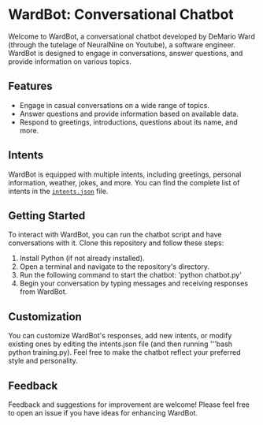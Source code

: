 # WardBot: Conversational Chatbot

Welcome to WardBot, a conversational chatbot developed by DeMario Ward (through the tutelage of NeuralNine on Youtube), a software engineer. WardBot is designed to engage in conversations, answer questions, and provide information on various topics.

## Features

- Engage in casual conversations on a wide range of topics.
- Answer questions and provide information based on available data.
- Respond to greetings, introductions, questions about its name, and more.

## Intents

WardBot is equipped with multiple intents, including greetings, personal information, weather, jokes, and more. You can find the complete list of intents in the [`intents.json`](intents.json) file.

## Getting Started

To interact with WardBot, you can run the chatbot script and have conversations with it. Clone this repository and follow these steps:

1. Install Python (if not already installed).
2. Open a terminal and navigate to the repository's directory.
3. Run the following command to start the chatbot: 'python chatbot.py'
4. Begin your conversation by typing messages and receiving responses from WardBot.

## Customization

You can customize WardBot's responses, add new intents, or modify existing ones by editing the intents.json file (and then running '''bash python training.py). Feel free to make the chatbot reflect your preferred style and personality.

## Feedback

Feedback and suggestions for improvement are welcome! Please feel free to open an issue if you have ideas for enhancing WardBot.


